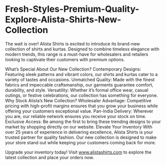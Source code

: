 # Fresh-Styles-Premium-Quality-Explore-Alista-Shirts-New-Collection
The wait is over! Alista Shirts is excited to introduce its brand-new collection of shirts and kurtas. Designed to combine timeless elegance with modern trends, this range is a must-have for wholesalers and retailers looking to captivate their customers with premium options.

What’s Special About Our New Collection?
Contemporary Designs: Featuring sleek patterns and vibrant colors, our shirts and kurtas cater to a variety of tastes and occasions.
Unmatched Quality: Made with the finest fabrics and impeccable craftsmanship, our garments guarantee comfort, durability, and style.
Versatility: Whether it’s formal office wear, casual outings, or festive celebrations, our collection has something for everyone.
Why Stock Alista’s New Collection?
Wholesaler Advantage: Competitive pricing with high-profit margins ensures that you grow your business while offering your customers exceptional value.
Pan-India Delivery: Wherever you are, our reliable network ensures you receive your stock on time.
Exclusive Access: Be among the first to bring these trending designs to your market by shopping directly on our website.
Elevate Your Inventory
With over 25 years of experience in delivering excellence, Alista Shirts is your trusted partner for quality fashion. Our new collection is designed to make your store stand out while keeping your customers coming back for more.

Upgrade your inventory today! Visit www.alistashirts.com to explore the latest collection and place your orders now.
